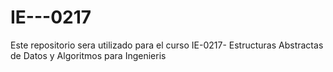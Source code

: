 # IE---0217
Este repositorio sera utilizado para el curso IE-0217- Estructuras Abstractas de Datos y Algoritmos para Ingenieris 
